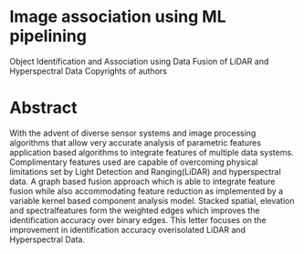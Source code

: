 # Image association using ML pipelining
Object Identification and Association using Data Fusion of LiDAR and Hyperspectral Data
Copyrights of authors

# Abstract
With the advent of diverse sensor systems and image processing algorithms that allow very accurate analysis of parametric features application based algorithms to integrate features of multiple data systems. Complimentary features used are capable of overcoming physical limitations set by Light Detection and Ranging(LiDAR) and hyperspectral data. A graph based fusion approach which is able to integrate feature fusion while also accommodating feature reduction as implemented by a variable kernel based component analysis model. Stacked spatial, elevation and spectralfeatures form the weighted edges which improves the
identification accuracy over binary edges. This letter focuses on the improvement in identification accuracy overisolated LiDAR and Hyperspectral Data.
